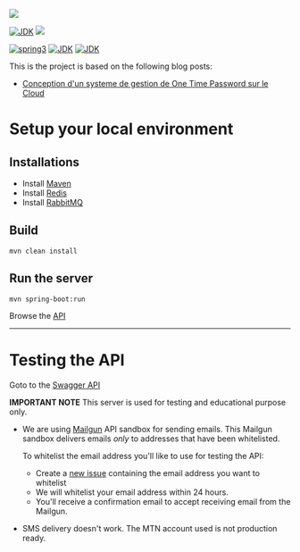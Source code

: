 [![](https://github.com/pragmatic-nerdz/otp-heroku/workflows/otp-heroku-master.yml/badge.svg)](https://github.com/pragmatic-nerdz/otp-heroku/workflows/otp-heroku-master.yml)

[![JDK](https://img.shields.io/badge/jdk-17-brightgreen.svg)](https://jdk.java.net/17/)
![](https://img.shields.io/badge/language-kotlin-brightgreen.svg)

[![spring3](https://img.shields.io/badge/springboot-3.x-blue.svg)](https://spring.io/projects/spring-boot)
[![JDK](https://img.shields.io/badge/redis-blue.svg)](https://redis.io/)
[![JDK](https://img.shields.io/badge/rabbitmq-blue.svg)](https://www.rabbitmq.com/)

This is the project is based on the following blog posts:

- [Conception d'un systeme de gestion de One Time Password sur le Cloud](https://www.wutsi.com/read/65042/conception-d-un-systeme-de-gestion-de-one-time-password-sur-le-cloud)

# Setup your local environment

## Installations

- Install [Maven](https://maven.apache.org/install.html)
- Install [Redis](https://redis.io/docs/getting-started/installation/)
- Install [RabbitMQ](https://www.rabbitmq.com/download.html)

## Build

```
mvn clean install
```

## Run the server

```
mvn spring-boot:run
```

Browse the [API](http://localhost:8080/swagger-ui.html)

----

# Testing the API

Goto to the [Swagger API](https://otp-heroku-test-0ba93376585a.herokuapp.com/swagger-ui.html)

**IMPORTANT NOTE**
This server is used for testing and educational purpose only.

- We are using [Mailgun](https://www.mailgun.com/) API sandbox for sending emails. This Mailgun sandbox delivers
  emails *only* to addresses that have been whitelisted.

  To whitelist the email address you'll like to use for testing the API:
    - Create a [new issue](https://github.com/pragmatic-nerdz/otp-heroku/issues/new) containing the email address you
      want to whitelist
    - We will whitelist your email address within 24 hours.
    - You'll receive a confirmation email to accept receiving email from the Mailgun.

- SMS delivery doesn't work. The MTN account used is not production ready.
